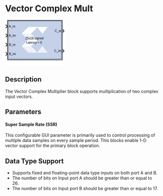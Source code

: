 # Vector Complex Mult

![](./Images/block.png)

## Description

The Vector Complex Multiplier block supports multiplication of two
complex input vectors.

## Parameters
#### Super Sample Rate (SSR) 
This configurable GUI parameter is primarily
used to control processing of multiple data samples on every sample
period. This blocks enable 1-D vector support for the primary block
operation.

## Data Type Support

- Supports fixed and floating-point data type inputs on both port A and
  B.
- The number of bits on Input port A should be greater than or equal to
  26.
- The number of bits on Input port B should be greater than or equal to
  17.
